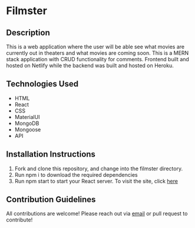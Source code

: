 # Filmster

## Description

This is a web application where the user will be able see what movies are currently out in theaters and what movies are coming soon. This is a MERN stack application with CRUD functionality for comments. Frontend built and hosted on Netlify while the backend was built and hosted on Heroku.

## Technologies Used

- HTML
- React
- CSS
- MaterialUI
- MongoDB
- Mongoose
- API

## Installation Instructions

1. Fork and clone this repository, and change into the filmster directory.
2. Run npm i to download the required dependencies
3. Run npm start to start your React server.
   To visit the site, click [here](https://filmster-bc.netlify.app/)

## Contribution Guidelines

All contributions are welcome! Please reach out via [email](brianchoi93@gmail.com) or pull request to contribute!
